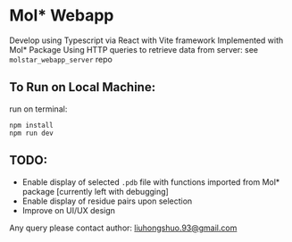 Mol* Webapp
===========

Develop using Typescript via React with Vite framework 
Implemented with Mol* Package
Using HTTP queries to retrieve data from server: see ```molstar_webapp_server``` repo 

To Run on Local Machine:
------------
run on terminal: 
```
npm install
npm run dev
```

TODO:
------------
- Enable display of selected ```.pdb``` file with functions imported from Mol* package
  [currently left with debugging]
- Enable display of residue pairs upon selection
- Improve on UI/UX design

Any query please contact author: liuhongshuo.93@gmail.com
